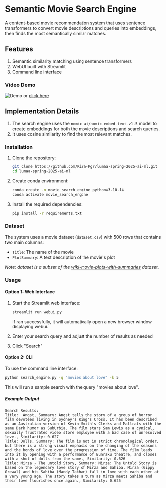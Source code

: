 # Semantic Movie Search Engine

A content-based movie recommendation system that uses sentence transformers to convert movie descriptions and queries into embeddings, then finds the most semantically similar matches.

## Features

1. Semantic similarity matching using sentence transformers
2. WebUI built with Streamlit
3. Command line interface

### Video Demo

![Demo](videos/demo.gif)
or [click here](https://drive.google.com/file/d/1c9St2tpcO9zL9_ISfEaQ35hFO4k0WaDE/view?usp=sharing)

## Implementation Details

1. The search engine uses the `nomic-ai/nomic-embed-text-v1.5` model to create embeddings for both the movie descriptions and search queries. 
2. It uses cosine similarity to find the most relevant matches.

### Installation

1. Clone the repository:
   
   ```bash
   git clone https://github.com/Kira-Pgr/lumaa-spring-2025-ai-ml.git
   cd lumaa-spring-2025-ai-ml
   ```
2. Create conda environment:
   
   ```bash
   conda create -n movie_search_engine python=3.10.14
   conda activate movie_search_engine
   ```
3. Install the required dependencies:
   
   ```bash
   pip install -r requirements.txt
   ```

### Dataset

The system uses a movie dataset (`dataset.csv`) with 500 rows that contains two main columns:

- `Title`: The name of the movie
- `PlotSummary`: A text description of the movie's plot

*Note: dataset is a subset of the [wiki-movie-plots-with-summaries](https://huggingface.co/datasets/vishnupriyavr/wiki-movie-plots-with-summaries) dataset.*

### Usage

#### Option 1: Web Interface

1. Start the Streamlit web interface:
   
   ```bash
   streamlit run webui.py
   ```
   
   If ran successfully, it will automatically open a new browser window displaying webui.

2. Enter your search query and adjust the number of results as needed

3. Click "Search"

#### Option 2: CLI

To use the command line interface:

```bash
python search_engine.py -q "movies about love" -k 5
```

This will run a sample search with the query "movies about love". 

##### Example Output

```
Search Results:
Title:  Angst, Summary: Angst tells the story of a group of horror film devotees living in Sydney's King's Cross. It has been described as an Australian version of Kevin Smith's Clerks and Mallrats with the same Dark humor as SubUrbia. The film stars Sam Lewis as a cynical, sexually frustrated video store employee with a bad case of unresolved love., Similarity: 0.627
Title: Dolls, Summary: The film is not in strict chronological order, but there is a strong visual emphasis on the changing of the seasons and the bonds of love over the progression of time. The film leads into it by opening with a performance of Bunraku theatre, and closes with a shot of dolls from the same., Similarity: 0.626
Title: Mirza - The untold Story, Summary: Mirza: The Untold Story is based on the legendary love story of Mirza and Sahiba. Mirza (Gippy Grewal) and his Sahiba (Mandy Takhar) fall in love with each other at a very young age. The story takes a turn as Mirza meets Sahiba and their love flourishes once again., Similarity: 0.625
```


